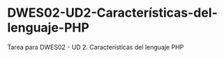 # DWES02-UD2-Características-del-lenguaje-PHP

Tarea para DWES02 - UD 2. Características del lenguaje PHP
